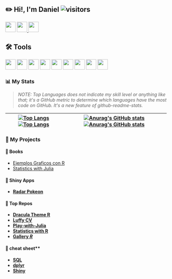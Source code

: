 ## ✏️ **Hi!, I'm Daniel** ![visitors](https://visitor-badge.glitch.me/badge?page_id=daniel-rojsanch.daniel-rojsanch&left_color=yellow&right_color=blue)

  <a href = "https://www.linkedin.com/in/daniel-rojsanch/"> <img height="32" width="32" src="https://cdn.simpleicons.org/LinkedIn" /></a> <a href = "mailto:daniel.rojsanch@gmail.com"><img height="32" width="32" src="https://cdn.simpleicons.org/Gmail" /> </a> <a href = "https://t.me/daniel_rojsanch"><img height="32" width="32" src="https://cdn.simpleicons.org/Telegram" /> </a>


## **🛠️ Tools**  
  
<img height="32" width="32" src="https://cdn.simpleicons.org/R" /> <img height="32" width="32" src="https://cdn.simpleicons.org/Julia" /> <img height="32" width="32" src="https://cdn.simpleicons.org/LaTeX" /> <img height="32" width="32" src="https://cdn.simpleicons.org/MySQL" /> <img height="32" width="32" src="https://cdn.simpleicons.org/Markdown" /> <img height="32" width="32" src="https://cdn.simpleicons.org/VisualStudioCode" /> <img height="32" width="32" src="https://cdn.simpleicons.org/Jupyter" /> <img height="32" width="32" src="https://cdn.simpleicons.org/PowerBi" /> <img height="32" width="32" src="https://cdn.simpleicons.org/Linux/000000" />


### :bar_chart: My Stats

> *NOTE: Top Languages does not indicate my skill level or anything like that; it's a GitHub metric to determine which languages have the most code on GitHub. It's a new feature of github-readme-stats.*

| [![Top Langs](https://github-readme-stats-goku.vercel.app/api/top-langs/?username=daniel-rojsanch&layout=compact&hide=jupyter%20notebook,html,css&theme=flag-india#gh-light-mode-only)](https://github.com/anuraghazra/github-readme-stats#gh-light-mode-only)[![Top Langs](https://github-readme-stats-goku.vercel.app/api/top-langs/?username=daniel-rojsanch&layout=compact&hide=jupyter%20notebook,html,css&theme=codeSTACKr#gh-dark-mode-only)](https://github.com/anuraghazra/github-readme-stats#gh-dark-mode-only) | [![Anurag's GitHub stats](https://github-readme-stats-goku.vercel.app/api?username=daniel-rojsanch&show_icons=true&theme=buefy#gh-light-mode-only)](https://github.com/anuraghazra/github-readme-stats#gh-light-mode-only) [![Anurag's GitHub stats](https://github-readme-stats-goku.vercel.app/api?username=daniel-rojsanch&show_icons=true&theme=codeSTACKr#gh-dark-mode-only)](https://github.com/anuraghazra/github-readme-stats#gh-dark-mode-only) |
|-----|-----|
<!--[](./profile-3d-contrib/profile-season-animate.svg)-->

### 📌 My Projects


#### 📙 Books
- [Ejemplos Graficos con R](https://daniel-rojsanch.github.io/50-Ejemplos-Graficos-con-R/intro.html)
- [Statistics with Julia ](https://daniel-rojsanch.github.io/Statistics-with-Julia/intro.html) 

#### 🎸 Shiny Apps 
- [**Radar Pokeon**](https://daniel-rojsanch.shinyapps.io/radar_pokemon/)

#### 🚀 Top Repos 
- [**Dracula Theme R**](https://github.com/daniel-rojsanch/dracula-theme-R)
- [**Luffy CV**](https://github.com/daniel-rojsanch/Luffy-awesome-cv)
- [**Play-with-Julia**](https://github.com/daniel-rojsanch/Play-with-Julia)
- [**Statistics with R**](https://github.com/daniel-rojsanch/Statistics-wit)
- [**Gallery *R***](https://github.com/daniel-rojsanch/Gallery-R)

#### 🍕 cheat sheet** 
- [**SQL**](https://learnsql.com/blog/sql-basics-cheat-sheet/sql-basics-cheat-sheet-a4.pdf) 
- [**dplyr**](https://www.rstudio.com/wp-content/uploads/2015/02/data-wrangling-cheatsheet.pdf) 
- [**Shiny**](https://shiny.rstudio.com/images/shiny-cheatsheet.pdf)

